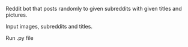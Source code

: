 Reddit bot that posts randomly to given subreddits with given titles and pictures.

Input images, subreddits and titles.

Run .py file
